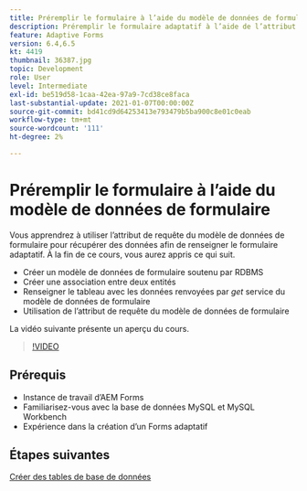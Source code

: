```yaml
---
title: Préremplir le formulaire à l’aide du modèle de données de formulaire
description: Préremplir le formulaire adaptatif à l’aide de l’attribut de requête du modèle de données de formulaire
feature: Adaptive Forms
version: 6.4,6.5
kt: 4419
thumbnail: 36387.jpg
topic: Development
role: User
level: Intermediate
exl-id: be519d58-1caa-42ea-97a9-7cd38ce8faca
last-substantial-update: 2021-01-07T00:00:00Z
source-git-commit: bd41cd9d64253413e793479b5ba900c8e01c0eab
workflow-type: tm+mt
source-wordcount: '111'
ht-degree: 2%

---
```


# Préremplir le formulaire à l’aide du modèle de données de formulaire

Vous apprendrez à utiliser l’attribut de requête du modèle de données de formulaire pour récupérer des données afin de renseigner le formulaire adaptatif.
À la fin de ce cours, vous aurez appris ce qui suit.

* Créer un modèle de données de formulaire soutenu par RDBMS
* Créer une association entre deux entités
* Renseigner le tableau avec les données renvoyées par _get_ service du modèle de données de formulaire
* Utilisation de l’attribut de requête du modèle de données de formulaire

La vidéo suivante présente un aperçu du cours.
>[!VIDEO](https://video.tv.adobe.com/v/36387?quality=12&learn=on)

## Prérequis

* Instance de travail d’AEM Forms
* Familiarisez-vous avec la base de données MySQL et MySQL Workbench
* Expérience dans la création d’un Forms adaptatif

## Étapes suivantes

[Créer des tables de base de données](./create-database-tables.md)
